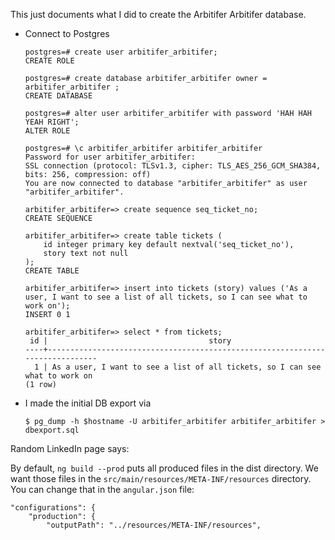 This just documents what I did to create the Arbitifer Arbitifer database.

* Connect to Postgres

      postgres=# create user arbitifer_arbitifer;
      CREATE ROLE
      
      postgres=# create database arbitifer_arbitifer owner = arbitifer_arbitifer ;
      CREATE DATABASE
      
      postgres=# alter user arbitifer_arbitifer with password 'HAH HAH YEAH RIGHT';
      ALTER ROLE
      
      postgres=# \c arbitifer_arbitifer arbitifer_arbitifer 
      Password for user arbitifer_arbitifer: 
      SSL connection (protocol: TLSv1.3, cipher: TLS_AES_256_GCM_SHA384, bits: 256, compression: off)
      You are now connected to database "arbitifer_arbitifer" as user "arbitifer_arbitifer".

      arbitifer_arbitifer=> create sequence seq_ticket_no;
      CREATE SEQUENCE

      arbitifer_arbitifer=> create table tickets (
          id integer primary key default nextval('seq_ticket_no'),
          story text not null
      );
      CREATE TABLE

      arbitifer_arbitifer=> insert into tickets (story) values ('As a user, I want to see a list of all tickets, so I can see what to work on');
      INSERT 0 1

      arbitifer_arbitifer=> select * from tickets;
       id |                                    story                                     
      ----+------------------------------------------------------------------------------
        1 | As a user, I want to see a list of all tickets, so I can see what to work on
      (1 row)

* I made the initial DB export via

      $ pg_dump -h $hostname -U arbitifer_arbitifer arbitifer_arbitifer > dbexport.sql

Random LinkedIn page  says:

By default, `ng build --prod` puts all produced files in the dist directory. We want those files in the `src/main/resources/META-INF/resources` directory. You can change that in the `angular.json` file:

    "configurations": {
        "production": {
            "outputPath": "../resources/META-INF/resources",
